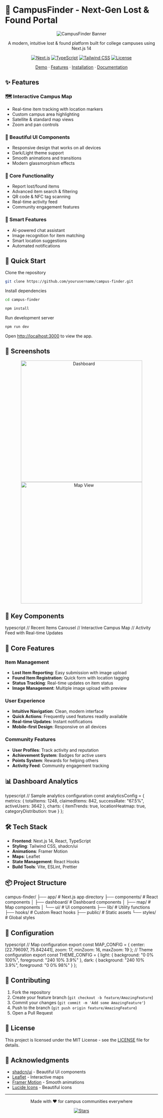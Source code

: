 # 🎯 CampusFinder - Next-Gen Lost & Found Portal

<div align="center">

![CampusFinder Banner](https://placehold.co/800x200)

A modern, intuitive lost & found platform built for college campuses using Next.js 14

[![Next.js](https://img.shields.io/badge/Next.js-14-black?style=flat-square&logo=next.js)](https://nextjs.org/)
[![TypeScript](https://img.shields.io/badge/TypeScript-5.0-blue?style=flat-square&logo=typescript)](https://www.typescriptlang.org/)
[![Tailwind CSS](https://img.shields.io/badge/Tailwind-3.0-38B2AC?style=flat-square&logo=tailwind-css)](https://tailwindcss.com/)
[![License](https://img.shields.io/badge/License-MIT-green.svg?style=flat-square)](LICENSE)

[Demo](https://campus-finder.vercel.app) · [Features](#features) · [Installation](#installation) · [Documentation](docs/README.md)

</div>

## ✨ Features

### 🗺️ Interactive Campus Map
- Real-time item tracking with location markers
- Custom campus area highlighting
- Satellite & standard map views
- Zoom and pan controls

### 🎨 Beautiful UI Components
- Responsive design that works on all devices
- Dark/Light theme support
- Smooth animations and transitions
- Modern glassmorphism effects

### 📱 Core Functionality
- Report lost/found items
- Advanced item search & filtering
- QR code & NFC tag scanning
- Real-time activity feed
- Community engagement features

### 🤖 Smart Features
- AI-powered chat assistant
- Image recognition for item matching
- Smart location suggestions
- Automated notifications

## 🚀 Quick Start
Clone the repository
```bash 
git clone https://github.com/yourusername/campus-finder.git
```
Install dependencies
```bash
cd campus-finder
```
```bash
npm install
```
Run development server
```bash
npm run dev
```
Open [http://localhost:3000](http://localhost:3000) to view the app.

## 📸 Screenshots

<div align="center">
  <img src="https://placehold.co/400x300" alt="Dashboard" width="400"/>
  <img src="https://placehold.co/400x300" alt="Map View" width="400"/>
</div>

## 🎯 Key Components
typescript
// Recent Items Carousel
<RecentItemsCarousel
autoSlide={true}
autoSlideInterval={3000}
/>
// Interactive Campus Map
<CampusMap
pins={mapPins}
selectedPin={selectedPin}
setSelectedPin={setSelectedPin}
/>
// Activity Feed with Real-time Updates
<ActivityFeed />


## 🌟 Core Features

### Item Management
- **Lost Item Reporting**: Easy submission with image upload
- **Found Item Registration**: Quick form with location tagging
- **Status Tracking**: Real-time updates on item status
- **Image Management**: Multiple image upload with preview

### User Experience
- **Intuitive Navigation**: Clean, modern interface
- **Quick Actions**: Frequently used features readily available
- **Real-time Updates**: Instant notifications
- **Mobile-first Design**: Responsive on all devices

### Community Features
- **User Profiles**: Track activity and reputation
- **Achievement System**: Badges for active users
- **Points System**: Rewards for helping others
- **Activity Feed**: Community engagement tracking

## 📊 Dashboard Analytics
typescript
// Sample analytics configuration
const analyticsConfig = {
metrics: {
totalItems: 1248,
claimedItems: 842,
successRate: "67.5%",
activeUsers: 3642
},
charts: {
itemTrends: true,
locationHeatmap: true,
categoryDistribution: true
}
};

## 🛠️ Tech Stack

- **Frontend**: Next.js 14, React, TypeScript
- **Styling**: Tailwind CSS, shadcn/ui
- **Animations**: Framer Motion
- **Maps**: Leaflet
- **State Management**: React Hooks
- **Build Tools**: Vite, ESLint, Prettier

## 📦 Project Structure

campus-finder/
├── app/ # Next.js app directory
├── components/ # React components
│ ├── dashboard/ # Dashboard components
│ ├── map/ # Map components
│ └── ui/ # UI components
├── lib/ # Utility functions
├── hooks/ # Custom React hooks
├── public/ # Static assets
└── styles/ # Global styles

## 🔧 Configuration
typescript
// Map configuration
export const MAP_CONFIG = {
center: [22.796097, 75.842441],
zoom: 17,
minZoom: 16,
maxZoom: 19
};
// Theme configuration
export const THEME_CONFIG = {
light: {
background: "0 0% 100%",
foreground: "240 10% 3.9%"
},
dark: {
background: "240 10% 3.9%",
foreground: "0 0% 98%"
}
};


## 🤝 Contributing

1. Fork the repository
2. Create your feature branch (`git checkout -b feature/AmazingFeature`)
3. Commit your changes (`git commit -m 'Add some AmazingFeature'`)
4. Push to the branch (`git push origin feature/AmazingFeature`)
5. Open a Pull Request

## 📄 License

This project is licensed under the MIT License - see the [LICENSE](LICENSE) file for details.

## 🙏 Acknowledgments

- [shadcn/ui](https://ui.shadcn.com/) - Beautiful UI components
- [Leaflet](https://leafletjs.com/) - Interactive maps
- [Framer Motion](https://www.framer.com/motion/) - Smooth animations
- [Lucide Icons](https://lucide.dev/) - Beautiful icons

---

<div align="center">
  <p>Made with ❤️ for campus communities everywhere</p>
  
  <a href="https://github.com/yourusername/campus-finder/stargazers">
    <img src="https://img.shields.io/github/stars/yourusername/campus-finder?style=social" alt="Stars"/>
  </a>
</div>

